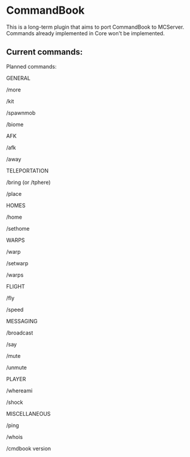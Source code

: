 CommandBook
===========

This is a long-term plugin that aims to port CommandBook to MCServer. Commands already implemented in Core won't be implemented.

Current commands:
---


Planned commands:

GENERAL

/more

/kit

/spawnmob

/biome

AFK

/afk

/away

TELEPORTATION

/bring (or /tphere)

/place

HOMES

/home

/sethome

WARPS

/warp

/setwarp

/warps

FLIGHT

/fly

/speed

MESSAGING

/broadcast

/say

/mute

/unmute

PLAYER

/whereami

/shock

MISCELLANEOUS

/ping

/whois

/cmdbook version
